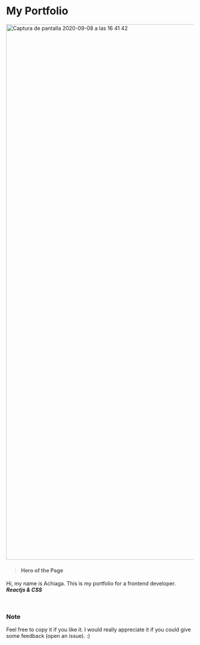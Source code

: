 # My Portfolio

<img width="1440" alt="Captura de pantalla 2020-09-08 a las 16 41 42" src="https://user-images.githubusercontent.com/44972334/92491180-3b731980-f1f2-11ea-9884-dcec08ab793f.png">

> #### Hero of the Page

Hi, my name is Achiaga. This is my portfolio for a frontend developer. **_Reactjs & CSS_**

<br/>

### Note
Feel free to copy it if you like it. I would really appreciate it if you could give some feedback (open an issue). :)
